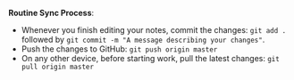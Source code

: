 **Routine Sync Process**:

- Whenever you finish editing your notes, commit the changes: `git add .` followed by `git commit -m "A message describing your changes"`.
- Push the changes to GitHub: `git push origin master`
- On any other device, before starting work, pull the latest changes: `git pull origin master`